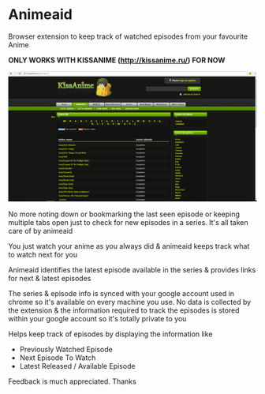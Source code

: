 # Animeaid
Browser extension to keep track of watched episodes from your favourite Anime

**ONLY WORKS WITH KISSANIME (http://kissanime.ru/) FOR NOW**

![Extension Demo GIF](demo.gif "Extension Demo GIF")

No more noting down or bookmarking the last seen episode or keeping multiple tabs open just to check for new episodes in a series. It's all taken care of by animeaid

You just watch your anime as you always did & animeaid keeps track what to watch next for you

Animeaid identifies the latest episode available in the series & provides links for next & latest episodes

The series & episode info is synced with your google account used in chrome so it's available on every machine you use. No data is collected by the extension & the information required to track the episodes is stored within your google account so it's totally private to you

Helps keep track of episodes by displaying the information like

- Previously Watched Episode
- Next Episode To Watch
- Latest Released / Available Episode

Feedback is much appreciated. Thanks